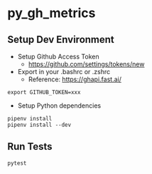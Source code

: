 # py_gh_metrics

## Setup Dev Environment
* Setup Github Access Token
  * https://github.com/settings/tokens/new
* Export in your .bashrc or .zshrc
  * Reference: https://ghapi.fast.ai/
```
export GITHUB_TOKEN=xxx
```
* Setup Python dependencies
```
pipenv install
pipenv install --dev
```

## Run Tests
```
pytest
```
